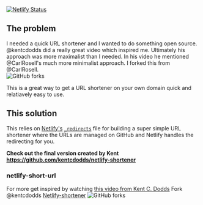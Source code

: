 [![Netlify Status](https://api.netlify.com/api/v1/badges/7fdac296-3581-423c-9235-bb345eac0548/deploy-status)](https://app.netlify.com/sites/link-adjb/deploys)

## The problem
I needed a quick URL shortener and I wanted to do something open source. @kentcdodds did a really great video which inspired me. Ultimately his approach was more maximalist than I needed.
In his video he mentioned @CarlRosell's much more minimalist approach.
I forked this from @CarlRosell.  
![GitHub forks](https://img.shields.io/github/forks/CarlRosell/netlify-short-url?label=Fork&style=social)

This is a great way to get a URL shortener on your own domain quick and relatiavely easy to use.

## This solution

This relies on [Netlify's](https://www.netlify.com)
[`_redirects`](https://www.netlify.com/docs/redirects/) file for building a
super simple URL shortener where the URLs are managed on GitHub and Netlify
handles the redirecting for you.

**Check out the final version created by Kent https://github.com/kentcdodds/netlify-shortener**

### netlify-short-url

For more get inspired by watching [this video from Kent C. Dodds](https://rosell.io/kcd-video)
Fork @kentcdodds [Netlify-shortener](https://github.com/kentcdodds/netlify-shortener)
![GitHub forks](https://img.shields.io/github/forks/kentcdodds/netlify-shortener?label=Fork&style=social)
